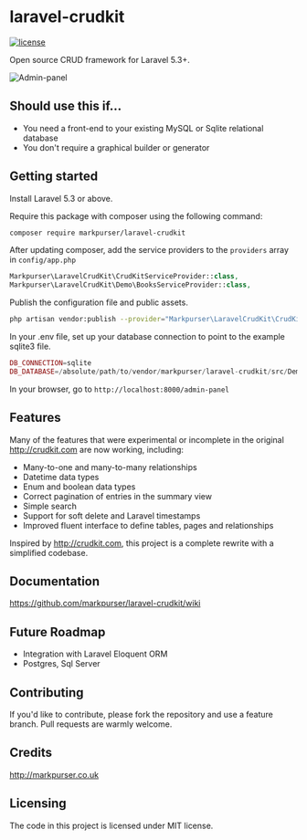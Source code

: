 # laravel-crudkit
[![license](https://img.shields.io/github/license/mashape/apistatus.svg)](https://github.com/markpurser/laravel-crudkit/blob/master/LICENSE)

Open source CRUD framework for Laravel 5.3+.

![Admin-panel](http://markpurser.co.uk/laravel-crudkit-docs/admin-panel.png)

## Should use this if...

* You need a front-end to your existing MySQL or Sqlite relational database
* You don't require a graphical builder or generator

## Getting started

Install Laravel 5.3 or above.

Require this package with composer using the following command:

```bash
composer require markpurser/laravel-crudkit
```

After updating composer, add the service providers to the `providers` array in `config/app.php`

```php
Markpurser\LaravelCrudKit\CrudKitServiceProvider::class,
Markpurser\LaravelCrudKit\Demo\BooksServiceProvider::class,
```

Publish the configuration file and public assets.

```bash
php artisan vendor:publish --provider="Markpurser\LaravelCrudKit\CrudKitServiceProvider"
```

In your .env file, set up your database connection to point to the example sqlite3 file.

```php
DB_CONNECTION=sqlite
DB_DATABASE=/absolute/path/to/vendor/markpurser/laravel-crudkit/src/Demo/books.sqlite3
```

In your browser, go to `http://localhost:8000/admin-panel`

## Features

Many of the features that were experimental or incomplete in the original http://crudkit.com are now working, including:

* Many-to-one and many-to-many relationships
* Datetime data types
* Enum and boolean data types
* Correct pagination of entries in the summary view
* Simple search
* Support for soft delete and Laravel timestamps
* Improved fluent interface to define tables, pages and relationships

Inspired by http://crudkit.com, this project is a complete rewrite with a simplified codebase.

## Documentation

https://github.com/markpurser/laravel-crudkit/wiki

## Future Roadmap

* Integration with Laravel Eloquent ORM
* Postgres, Sql Server

## Contributing

If you'd like to contribute, please fork the repository and use a feature branch. Pull requests are warmly welcome.

## Credits

http://markpurser.co.uk

## Licensing

The code in this project is licensed under MIT license.
